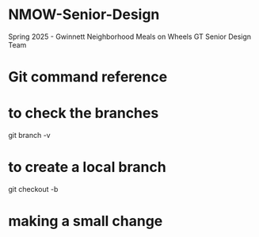 # NMOW-Senior-Design
Spring 2025 - Gwinnett Neighborhood Meals on Wheels GT Senior Design Team

# Git command reference
# to check the branches
git branch -v
# to create a local branch
git checkout -b <branch-name>

# making a small change

